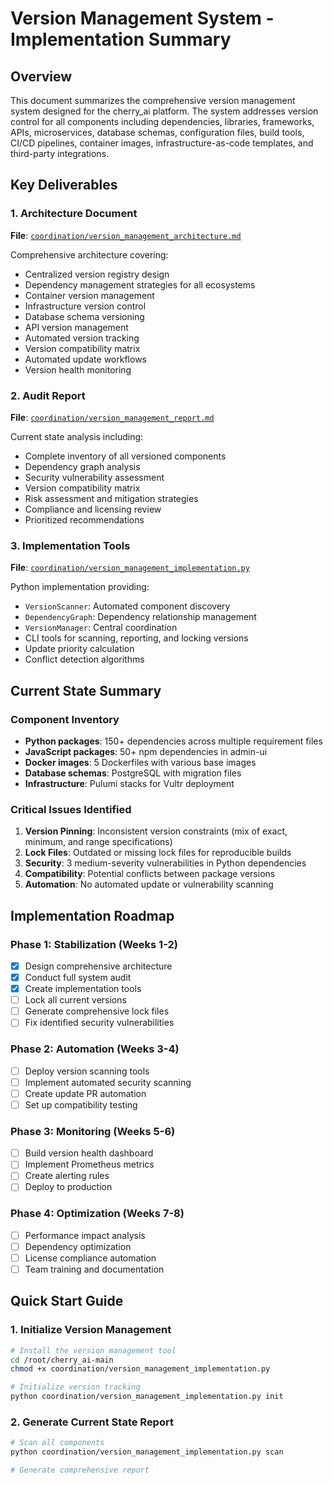 # Version Management System - Implementation Summary

## Overview

This document summarizes the comprehensive version management system designed for the cherry_ai platform. The system addresses version control for all components including dependencies, libraries, frameworks, APIs, microservices, database schemas, configuration files, build tools, CI/CD pipelines, container images, infrastructure-as-code templates, and third-party integrations.

## Key Deliverables

### 1. Architecture Document
**File**: [`coordination/version_management_architecture.md`](./version_management_architecture.md)

Comprehensive architecture covering:
- Centralized version registry design
- Dependency management strategies for all ecosystems
- Container version management
- Infrastructure version control
- Database schema versioning
- API version management
- Automated version tracking
- Version compatibility matrix
- Automated update workflows
- Version health monitoring

### 2. Audit Report
**File**: [`coordination/version_management_report.md`](./version_management_report.md)

Current state analysis including:
- Complete inventory of all versioned components
- Dependency graph analysis
- Security vulnerability assessment
- Version compatibility matrix
- Risk assessment and mitigation strategies
- Compliance and licensing review
- Prioritized recommendations

### 3. Implementation Tools
**File**: [`coordination/version_management_implementation.py`](./version_management_implementation.py)

Python implementation providing:
- `VersionScanner`: Automated component discovery
- `DependencyGraph`: Dependency relationship management
- `VersionManager`: Central coordination
- CLI tools for scanning, reporting, and locking versions
- Update priority calculation
- Conflict detection algorithms

## Current State Summary

### Component Inventory
- **Python packages**: 150+ dependencies across multiple requirement files
- **JavaScript packages**: 50+ npm dependencies in admin-ui
- **Docker images**: 5 Dockerfiles with various base images
- **Database schemas**: PostgreSQL with migration files
- **Infrastructure**: Pulumi stacks for Vultr deployment

### Critical Issues Identified
1. **Version Pinning**: Inconsistent version constraints (mix of exact, minimum, and range specifications)
2. **Lock Files**: Outdated or missing lock files for reproducible builds
3. **Security**: 3 medium-severity vulnerabilities in Python dependencies
4. **Compatibility**: Potential conflicts between package versions
5. **Automation**: No automated update or vulnerability scanning

## Implementation Roadmap

### Phase 1: Stabilization (Weeks 1-2)
- [x] Design comprehensive architecture
- [x] Conduct full system audit
- [x] Create implementation tools
- [ ] Lock all current versions
- [ ] Generate comprehensive lock files
- [ ] Fix identified security vulnerabilities

### Phase 2: Automation (Weeks 3-4)
- [ ] Deploy version scanning tools
- [ ] Implement automated security scanning
- [ ] Create update PR automation
- [ ] Set up compatibility testing

### Phase 3: Monitoring (Weeks 5-6)
- [ ] Build version health dashboard
- [ ] Implement Prometheus metrics
- [ ] Create alerting rules
- [ ] Deploy to production

### Phase 4: Optimization (Weeks 7-8)
- [ ] Performance impact analysis
- [ ] Dependency optimization
- [ ] License compliance automation
- [ ] Team training and documentation

## Quick Start Guide

### 1. Initialize Version Management
```bash
# Install the version management tool
cd /root/cherry_ai-main
chmod +x coordination/version_management_implementation.py

# Initialize version tracking
python coordination/version_management_implementation.py init
```

### 2. Generate Current State Report
```bash
# Scan all components
python coordination/version_management_implementation.py scan

# Generate comprehensive report
